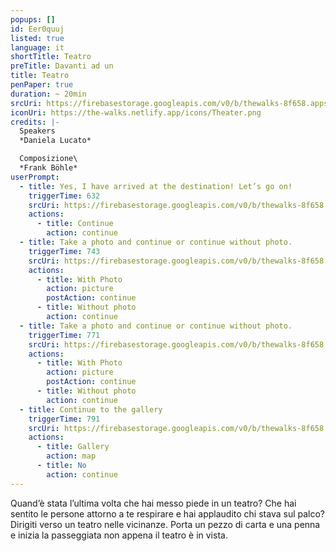 ```yaml
---
popups: []
id: Eer0quuj
listed: true
language: it
shortTitle: Teatro
preTitle: Davanti ad un
title: Teatro
penPaper: true
duration: ~ 20min
srcUri: https://firebasestorage.googleapis.com/v0/b/thewalks-8f658.appspot.com/o/mp3%2Fv0%2Fit_Eer0quuj%2Fit_Eer0quuj.mp3?alt=media&token=c1683779-08e3-4161-9559-29c4cd47b988
iconUri: https://the-walks.netlify.app/icons/Theater.png
credits: |-
  Speakers
  *Daniela Lucato*

  Composizione\
  *Frank Böhle*
userPrompt:
  - title: Yes, I have arrived at the destination! Let’s go on!
    triggerTime: 632
    srcUri: https://firebasestorage.googleapis.com/v0/b/thewalks-8f658.appspot.com/o/mp3%2Fv0%2Fde_Eer0quuj%2Fde_Eer0quuj_loop_1.mp3?alt=media&token=d5ae65db-cdd5-4d16-974b-2337da49711d
    actions:
      - title: Continue
        action: continue
  - title: Take a photo and continue or continue without photo.
    triggerTime: 743
    srcUri: https://firebasestorage.googleapis.com/v0/b/thewalks-8f658.appspot.com/o/mp3%2Fv0%2Fde_Eer0quuj%2Fde_Eer0quuj_loop_2.mp3?alt=media&token=06c94fbf-df5a-4e56-84bf-1798ae46b08f
    actions:
      - title: With Photo
        action: picture
        postAction: continue
      - title: Without photo
        action: continue
  - title: Take a photo and continue or continue without photo.
    triggerTime: 771
    srcUri: https://firebasestorage.googleapis.com/v0/b/thewalks-8f658.appspot.com/o/static%2Fmedias%2Fde_Eer0quuj_loop_3.mp3?alt=media&token=1b47c2d6-0ff0-456d-9cd7-23734926441e
    actions:
      - title: With Photo
        action: picture
        postAction: continue
      - title: Without photo
        action: continue
  - title: Continue to the gallery
    triggerTime: 791
    srcUri: https://firebasestorage.googleapis.com/v0/b/thewalks-8f658.appspot.com/o/static%2Fmedias%2Fmulti_Zeubeel8_loop.mp3?alt=media&token=88349085-3303-48b9-bdc6-fd7b09519a26
    actions:
      - title: Gallery
        action: map
      - title: No
        action: continue
---
```

Quand’è stata l’ultima volta che hai messo piede in un teatro? Che hai sentito le persone attorno a te respirare e hai applaudito chi stava sul palco? Dirigiti verso un teatro nelle vicinanze. Porta un pezzo di carta e una penna e inizia la passeggiata non appena il teatro è in vista.